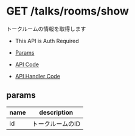 # GET /talks/rooms/show

トークルームの情報を取得します

- This API is Auth Required

- [Params](#params)
- [API Code](/src/endpoints/talks/rooms/show.js)
- [API Handler Code](/src/handlers/web/talks/rooms/show.js)

## params


name|description
---|---
id|トークルームのID
